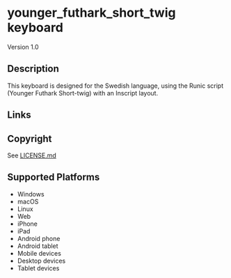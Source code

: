 younger_futhark_short_twig keyboard
==============

Version 1.0

Description
-----------
This keyboard is designed for the Swedish language, using the Runic script (Younger Futhark Short-twig) with an Inscript layout.

Links
-----

Copyright
---------
See [LICENSE.md](LICENSE.md)

Supported Platforms
-------------------
 * Windows
 * macOS
 * Linux
 * Web
 * iPhone
 * iPad
 * Android phone
 * Android tablet
 * Mobile devices
 * Desktop devices
 * Tablet devices

